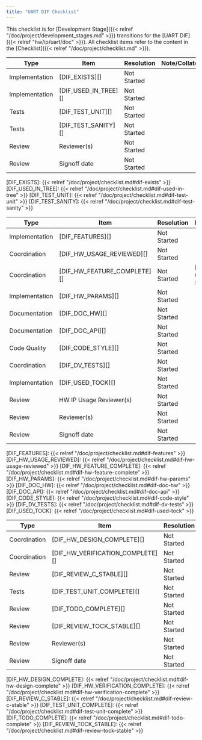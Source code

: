 ```yaml
---
title: "UART DIF Checklist"
---
```


This checklist is for [Development Stage]({{< relref "/doc/project/development_stages.md" >}}) transitions for the [UART DIF]({{< relref "hw/ip/uart/doc" >}}).
All checklist items refer to the content in the [Checklist]({{< relref "/doc/project/checklist.md" >}}).



Type           | Item                 | Resolution  | Note/Collaterals
---------------|----------------------|-------------|------------------
Implementation | [DIF_EXISTS][]       | Not Started |
Implementation | [DIF_USED_IN_TREE][] | Not Started |
Tests          | [DIF_TEST_UNIT][]    | Not Started |
Tests          | [DIF_TEST_SANITY][]  | Not Started |
Review         | Reviewer(s)          | Not Started |
Review         | Signoff date         | Not Started |

[DIF_EXISTS]:       {{< relref "/doc/project/checklist.md#dif-exists" >}}
[DIF_USED_IN_TREE]: {{< relref "/doc/project/checklist.md#dif-used-in-tree" >}}
[DIF_TEST_UNIT]:    {{< relref "/doc/project/checklist.md#dif-test-unit" >}}
[DIF_TEST_SANITY]:  {{< relref "/doc/project/checklist.md#dif-test-sanity" >}}


Type           | Item                        | Resolution  | Note/Collaterals
---------------|-----------------------------|-------------|------------------
Implementation | [DIF_FEATURES][]            | Not Started |
Coordination   | [DIF_HW_USAGE_REVIEWED][]   | Not Started |
Coordination   | [DIF_HW_FEATURE_COMPLETE][] | Not Started | [HW Dashboard]({{<relref "hw" >}})
Implementation | [DIF_HW_PARAMS][]           | Not Started |
Documentation  | [DIF_DOC_HW][]              | Not Started |
Documentation  | [DIF_DOC_API][]             | Not Started |
Code Quality   | [DIF_CODE_STYLE][]          | Not Started |
Coordination   | [DIF_DV_TESTS][]            | Not Started |
Implementation | [DIF_USED_TOCK][]           | Not Started |
Review         | HW IP Usage Reviewer(s)     | Not Started |
Review         | Reviewer(s)                 | Not Started |
Review         | Signoff date                | Not Started |

[DIF_FEATURES]:            {{< relref "/doc/project/checklist.md#dif-features" >}}
[DIF_HW_USAGE_REVIEWED]:   {{< relref "/doc/project/checklist.md#dif-hw-usage-reviewed" >}}
[DIF_HW_FEATURE_COMPLETE]: {{< relref "/doc/project/checklist.md#dif-hw-feature-complete" >}}
[DIF_HW_PARAMS]:           {{< relref "/doc/project/checklist.md#dif-hw-params" >}}
[DIF_DOC_HW]:              {{< relref "/doc/project/checklist.md#dif-doc-hw" >}}
[DIF_DOC_API]:             {{< relref "/doc/project/checklist.md#dif-doc-api" >}}
[DIF_CODE_STYLE]:          {{< relref "/doc/project/checklist.md#dif-code-style" >}}
[DIF_DV_TESTS]:            {{< relref "/doc/project/checklist.md#dif-dv-tests" >}}
[DIF_USED_TOCK]:           {{< relref "/doc/project/checklist.md#dif-used-tock" >}}


Type           | Item                             | Resolution  | Note/Collaterals
---------------|----------------------------------|-------------|------------------
Coordination   | [DIF_HW_DESIGN_COMPLETE][]       | Not Started |
Coordination   | [DIF_HW_VERIFICATION_COMPLETE][] | Not Started |
Review         | [DIF_REVIEW_C_STABLE][]          | Not Started |
Tests          | [DIF_TEST_UNIT_COMPLETE][]       | Not Started |
Review         | [DIF_TODO_COMPLETE][]            | Not Started |
Review         | [DIF_REVIEW_TOCK_STABLE][]       | Not Started |
Review         | Reviewer(s)                      | Not Started |
Review         | Signoff date                     | Not Started |

[DIF_HW_DESIGN_COMPLETE]:       {{< relref "/doc/project/checklist.md#dif-hw-design-complete" >}}
[DIF_HW_VERIFICATION_COMPLETE]: {{< relref "/doc/project/checklist.md#dif-hw-verification-complete" >}}
[DIF_REVIEW_C_STABLE]:          {{< relref "/doc/project/checklist.md#dif-review-c-stable" >}}
[DIF_TEST_UNIT_COMPLETE]:       {{< relref "/doc/project/checklist.md#dif-test-unit-complete" >}}
[DIF_TODO_COMPLETE]:            {{< relref "/doc/project/checklist.md#dif-todo-complete" >}}
[DIF_REVIEW_TOCK_STABLE]:       {{< relref "/doc/project/checklist.md#dif-review-tock-stable" >}}
